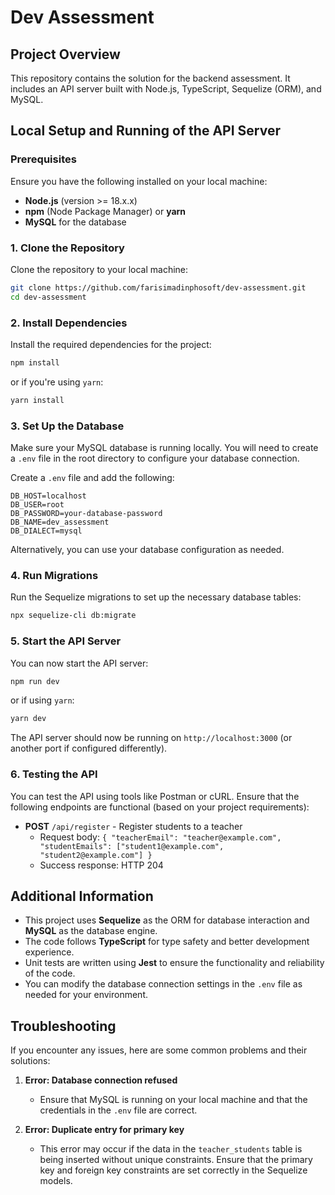 # Dev Assessment

## Project Overview
This repository contains the solution for the backend assessment. It includes an API server built with Node.js, TypeScript, Sequelize (ORM), and MySQL.

## Local Setup and Running of the API Server

### Prerequisites
Ensure you have the following installed on your local machine:

- **Node.js** (version >= 18.x.x)
- **npm** (Node Package Manager) or **yarn**
- **MySQL** for the database

### 1. Clone the Repository
Clone the repository to your local machine:

```bash
git clone https://github.com/farisimadinphosoft/dev-assessment.git
cd dev-assessment
```

### 2. Install Dependencies
Install the required dependencies for the project:

```bash
npm install
```
or if you're using `yarn`:

```bash
yarn install
```

### 3. Set Up the Database
Make sure your MySQL database is running locally. You will need to create a `.env` file in the root directory to configure your database connection.

Create a `.env` file and add the following:

```
DB_HOST=localhost
DB_USER=root
DB_PASSWORD=your-database-password
DB_NAME=dev_assessment
DB_DIALECT=mysql
```

Alternatively, you can use your database configuration as needed.

### 4. Run Migrations
Run the Sequelize migrations to set up the necessary database tables:

```bash
npx sequelize-cli db:migrate
```

### 5. Start the API Server
You can now start the API server:

```bash
npm run dev
```
or if using `yarn`:

```bash
yarn dev
```

The API server should now be running on `http://localhost:3000` (or another port if configured differently).

### 6. Testing the API
You can test the API using tools like Postman or cURL. Ensure that the following endpoints are functional (based on your project requirements):

- **POST** `/api/register` - Register students to a teacher
  - Request body: `{ "teacherEmail": "teacher@example.com", "studentEmails": ["student1@example.com", "student2@example.com"] }`
  - Success response: HTTP 204

## Additional Information
- This project uses **Sequelize** as the ORM for database interaction and **MySQL** as the database engine.
- The code follows **TypeScript** for type safety and better development experience.
- Unit tests are written using **Jest** to ensure the functionality and reliability of the code.
- You can modify the database connection settings in the `.env` file as needed for your environment.

## Troubleshooting
If you encounter any issues, here are some common problems and their solutions:

1. **Error: Database connection refused**  
   - Ensure that MySQL is running on your local machine and that the credentials in the `.env` file are correct.

2. **Error: Duplicate entry for primary key**  
   - This error may occur if the data in the `teacher_students` table is being inserted without unique constraints. Ensure that the primary key and foreign key constraints are set correctly in the Sequelize models.
